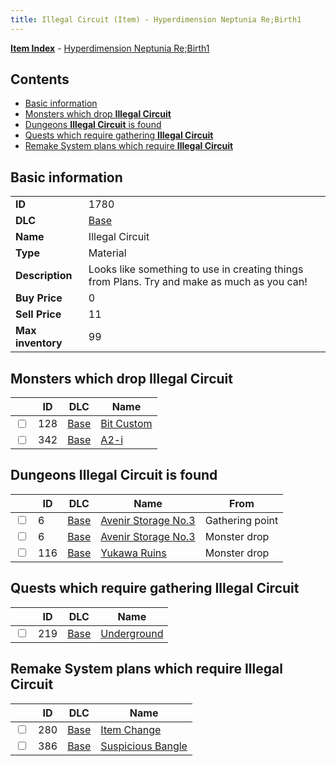 ```yaml
---
title: Illegal Circuit (Item) - Hyperdimension Neptunia Re;Birth1
---
```


[**Item Index**](/neptunia/rb1/item/index.html) - [Hyperdimension Neptunia Re;Birth1](/neptunia/rb1)

## Contents

- [Basic information](#basic-information)
- [Monsters which drop **Illegal Circuit**](#monsters-which-drop-illegal-circuit)
- [Dungeons **Illegal Circuit** is found](#dungeons-illegal-circuit-is-found)
- [Quests which require gathering **Illegal Circuit**](#quests-which-require-gathering-illegal-circuit)
- [Remake System plans which require **Illegal Circuit**](#remake-system-plans-which-require-illegal-circuit)

## Basic information

|   |   |
| -- | -- |
| **ID** | 1780 |
| **DLC** | [Base](/neptunia/rb1/dlc/1-base.html) |
| **Name** | Illegal Circuit |
| **Type** | Material |
| **Description** | Looks like something to use in creating things from Plans. Try and make as much as you can! |
| **Buy Price** | 0 |
| **Sell Price** | 11 |
| **Max inventory** | 99 |


## Monsters which drop **Illegal Circuit**

|    | ID | DLC | Name |
| -- | -- | --- | ---- |
| <input type="checkbox" id="rb1-monster-1-128" class="trackbox" /> | 128 | [Base](/neptunia/rb1/dlc/1-base.html) | [Bit Custom](/neptunia/rb1/monster/1-128-bit-custom.html) |
| <input type="checkbox" id="rb1-monster-1-342" class="trackbox" /> | 342 | [Base](/neptunia/rb1/dlc/1-base.html) | [A2-i](/neptunia/rb1/monster/1-342-a2-i.html) |


## Dungeons **Illegal Circuit** is found

|    | ID | DLC | Name | From |
| -- | -- | --- | ---- | ---- |
| <input type="checkbox" id="rb1-dungeon-1-6" class="trackbox" /> | 6 | [Base](/neptunia/rb1/dlc/1-base.html) | [Avenir Storage No.3](/neptunia/rb1/dungeon/1-6-avenir-storage-no-3.html) | Gathering point |
| <input type="checkbox" id="rb1-dungeon-1-6" class="trackbox" /> | 6 | [Base](/neptunia/rb1/dlc/1-base.html) | [Avenir Storage No.3](/neptunia/rb1/dungeon/1-6-avenir-storage-no-3.html) | Monster drop |
| <input type="checkbox" id="rb1-dungeon-1-116" class="trackbox" /> | 116 | [Base](/neptunia/rb1/dlc/1-base.html) | [Yukawa Ruins](/neptunia/rb1/dungeon/1-116-yukawa-ruins.html) | Monster drop |


## Quests which require gathering **Illegal Circuit**

|    | ID | DLC | Name |
| -- | -- | --- | ---- |
| <input type="checkbox" id="rb1-quest-1-219" class="trackbox" /> | 219 | [Base](/neptunia/rb1/dlc/1-base.html) | [Underground](/neptunia/rb1/quest/1-219-underground.html) |


## Remake System plans which require **Illegal Circuit**

|    | ID | DLC | Name |
| -- | -- | --- | ---- |
| <input type="checkbox" id="rb1-quest-1-280" class="trackbox" /> | 280 | [Base](/neptunia/rb1/dlc/1-base.html) | [Item Change](/neptunia/rb1/quest/1-280-item-change.html) |
| <input type="checkbox" id="rb1-quest-1-386" class="trackbox" /> | 386 | [Base](/neptunia/rb1/dlc/1-base.html) | [Suspicious Bangle](/neptunia/rb1/quest/1-386-suspicious-bangle.html) |

